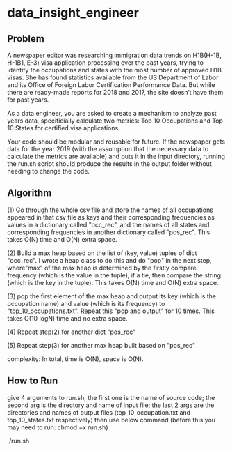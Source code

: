 # data_insight_engineer

## Problem
A newspaper editor was researching immigration data trends on H1B(H-1B, H-1B1, E-3) visa application processing over the past years, trying to identify the occupations and states with the most number of approved H1B visas. She has found statistics available from the US Department of Labor and its Office of Foreign Labor Certification Performance Data. But while there are ready-made reports for 2018 and 2017, the site doesn’t have them for past years.

As a data engineer, you are asked to create a mechanism to analyze past years data, specificially calculate two metrics: Top 10 Occupations and Top 10 States for certified visa applications.

Your code should be modular and reusable for future. If the newspaper gets data for the year 2019 (with the assumption that the necessary data to calculate the metrics are available) and puts it in the input directory, running the run.sh script should produce the results in the output folder without needing to change the code.

## Algorithm

(1) Go through the whole csv file and store the names of all occupations appeared in that csv file as keys and their corresponding frequencies as values in a dictionary called "occ_rec", and the names of all states and corresponding frequencies in another dictionary called "pos_rec". 
This takes O(N) time and O(N) extra space.

(2) Build a max heap based on the list of (key, value) tuples of dict "occ_rec". I wrote a heap class to do this and do "pop" in the next step, where"max" of the max heap is determined by the firstly compare frequency (which is the value in the tuple), if a tie, then compare the string (which is the key in the tuple).
This takes O(N) time and O(N) extra space.

(3) pop the first element of the max heap and output its key (which is the occupation name) and value (which is its frequency) to "top_10_occupations.txt". Repeat this "pop and output" for 10 times.
This takes O(10 logN) time and no extra space.

(4) Repeat step(2) for another dict "pos_rec"

(5) Repeat step(3) for another max heap built based on "pos_rec"

complexity:
In total, time is O(N), space is O(N).

## How to Run
give 4 arguments to run.sh, the first one is the name of source code; the second arg is the directory and name of input file; the last 2 args are the directories and names of output files (top_10_occupation.txt and top_10_states.txt respectively)
then use below command (before this you may need to run: chmod +x run.sh)

./run.sh 
